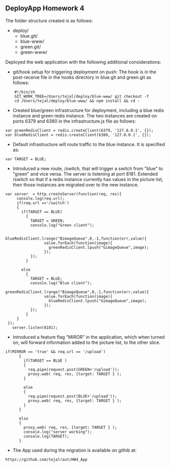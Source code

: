 ## DeployApp Homework 4 

The folder structure created is as follows:
* deploy/
  * blue.git/
  * blue-www/
  * green.git/
  * green-www/

Deployed the web application with the following additional considerations:
* git/hook setup for triggering deployment on push:
  The hook is in the post-receive file in the hooks directory in blue.git and green.git as follows:

````
    #!/bin/sh
    GIT_WORK_TREE=/Users/tejal/deploy/blue-www/ git checkout -f
    cd /Users/tejal/deploy/blue-www/ && npm install && cd -  
````
* Created blue/green infrastructure for deployment, including a blue redis instance and green redis instance.
The two instances are created on ports 6379 and 6380 in the infrastructure.js file as follows:

 ````
 var greenRedisClient = redis.createClient(6379, '127.0.0.1', {});
 var blueRedisClient = redis.createClient(6380, '127.0.0.1', {});
 ````
* Default infrastructure will route traffic to the blue instance.
It is specified as:
 ``` 
 var TARGET = BLUE;
 ```

* Introduced a new route, /switch, that will trigger a switch from "blue" to "green" and vice versa. The server is listening at port 8181. Extended /switch so that if a redis instance currently has values in the picture list, then those instances are migrated over to the new instance.

 ````
 var server  = http.createServer(function(req, res){
      console.log(req.url);
      if(req.url =='/switch')
      {
        if(TARGET == BLUE)
          {
            TARGET = GREEN;
            console.log("Green client");

            blueRedisClient.lrange("BimageQueue",0,-1,function(err,value){
                  value.forEach(function(image){
                    greenRedisClient.lpush("GimageQueue",image);
                  });
            });
          }

        else
          {
            TARGET = BLUE;
            console.log("Blue client");
            greenRedisClient.lrange("BimageQueue",0,-1,function(err,value){
                  value.forEach(function(image){
                    blueRedisClient.lpush("GimageQueue",image);
                  });
            });
          }
      }
  });
    server.listen(8181);
 ````


* Introduced a feature flag "MIROR" in the application, which when turned on, will forward information added to the picture list, to the other slice.

````
if(MIRROR == 'true' && req.url == '/upload')
      { 
        if(TARGET == BLUE )
        {
          req.pipe(request.post(GREEN+'/upload'));
          proxy.web( req, res, {target: TARGET } );
        }
            
        else
        {
          req.pipe(request.post(BLUE+'/upload'));
          proxy.web( req, res, {target: TARGET } );
        }
      }
      
      else
      {
        proxy.web( req, res, {target: TARGET } );
        console.log("server working");
        console.log(TARGET);
      }
````

* The App used during the migration is available on githib at:
````  
https://github.com/tejalraut/HW4_App
````
